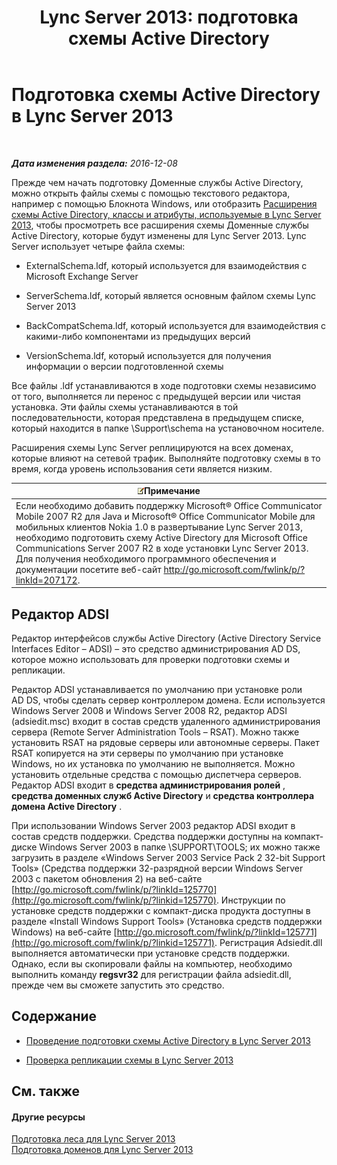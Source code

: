 ﻿---
title: 'Lync Server 2013: подготовка схемы Active Directory'
TOCTitle: Подготовка схемы Active Directory
ms:assetid: 067726ae-fd3f-4133-a32f-26d2603ac674
ms:mtpsurl: https://technet.microsoft.com/ru-ru/library/Gg398119(v=OCS.15)
ms:contentKeyID: 49308827
ms.date: 12/10/2016
mtps_version: v=OCS.15
ms.translationtype: HT
---

# Подготовка схемы Active Directory в Lync Server 2013

 

_**Дата изменения раздела:** 2016-12-08_

Прежде чем начать подготовку Доменные службы Active Directory, можно открыть файлы схемы с помощью текстового редактора, например с помощью Блокнота Windows, или отобразить [Расширения схемы Active Directory, классы и атрибуты, используемые в Lync Server 2013](lync-server-2013-active-directory-schema-extensions-classes-and-attributes-used-by-lync-server.md), чтобы просмотреть все расширения схемы Доменные службы Active Directory, которые будут изменены для Lync Server 2013. Lync Server использует четыре файла схемы:

  - ExternalSchema.ldf, который используется для взаимодействия с Microsoft Exchange Server

  - ServerSchema.ldf, который является основным файлом схемы Lync Server 2013

  - BackCompatSchema.ldf, который используется для взаимодействия с какими-либо компонентами из предыдущих версий

  - VersionSchema.ldf, который используется для получения информации о версии подготовленной схемы

Все файлы .ldf устанавливаются в ходе подготовки схемы независимо от того, выполняется ли перенос с предыдущей версии или чистая установка. Эти файлы схемы устанавливаются в той последовательности, которая представлена в предыдущем списке, который находится в папке \\Support\\schema на установочном носителе.

Расширения схемы Lync Server реплицируются на всех доменах, которые влияют на сетевой трафик. Выполняйте подготовку схемы в то время, когда уровень использования сети является низким.

<table>
<thead>
<tr class="header">
<th><img src="images/Gg398412.note(OCS.15).gif" title="note" alt="note" />Примечание</th>
</tr>
</thead>
<tbody>
<tr class="odd">
<td>Если необходимо добавить поддержку Microsoft® Office Communicator Mobile 2007 R2 для Java и Microsoft® Office Communicator Mobile для мобильных клиентов Nokia 1.0 в развертывание Lync Server 2013, необходимо подготовить схему Active Directory для Microsoft Office Communications Server 2007 R2 в ходе установки Lync Server 2013. Для получения необходимого программного обеспечения и документации посетите веб-сайт <a href="http://go.microsoft.com/fwlink/p/?linkid=207172">http://go.microsoft.com/fwlink/p/?linkId=207172</a>.</td>
</tr>
</tbody>
</table>


## Редактор ADSI

Редактор интерфейсов службы Active Directory (Active Directory Service Interfaces Editor – ADSI) – это средство администрирования AD DS, которое можно использовать для проверки подготовки схемы и репликации.

Редактор ADSI устанавливается по умолчанию при установке роли AD DS, чтобы сделать сервер контроллером домена. Если используется Windows Server 2008 и Windows Server 2008 R2, редактор ADSI (adsiedit.msc) входит в состав средств удаленного администрирования сервера (Remote Server Administration Tools – RSAT). Можно также установить RSAT на рядовые серверы или автономные серверы. Пакет RSAT копируется на эти серверы по умолчанию при установке Windows, но их установка по умолчанию не выполняется. Можно установить отдельные средства с помощью диспетчера серверов. Редактор ADSI входит в **средства администрирования ролей** , **средства доменных служб Active Directory** и **средства контроллера домена Active Directory** .

При использовании Windows Server 2003 редактор ADSI входит в состав средств поддержки. Средства поддержки доступны на компакт-диске Windows Server 2003 в папке \\SUPPORT\\TOOLS; их можно также загрузить в разделе «Windows Server 2003 Service Pack 2 32-bit Support Tools» (Средства поддержки 32-разрядной версии Windows Server 2003 с пакетом обновления 2) на веб-сайте [http://go.microsoft.com/fwlink/p/?linkId=125770](http://go.microsoft.com/fwlink/p/?linkid=125770). Инструкции по установке средств поддержки с компакт-диска продукта доступны в разделе «Install Windows Support Tools» (Установка средств поддержки Windows) на веб-сайте [http://go.microsoft.com/fwlink/p/?linkId=125771](http://go.microsoft.com/fwlink/p/?linkid=125771). Регистрация Adsiedit.dll выполняется автоматически при установке средств поддержки. Однако, если вы скопировали файлы на компьютер, необходимо выполнить команду **regsvr32** для регистрации файла adsiedit.dll, прежде чем вы сможете запустить это средство.

## Содержание

  - [Проведение подготовки схемы Active Directory в Lync Server 2013](lync-server-2013-running-schema-preparation.md)

  - [Проверка репликации схемы в Lync Server 2013](lync-server-2013-verifying-schema-replication.md)

## См. также

#### Другие ресурсы

[Подготовка леса для Lync Server 2013](lync-server-2013-preparing-the-forest.md)  
[Подготовка доменов для Lync Server 2013](lync-server-2013-preparing-domains.md)

